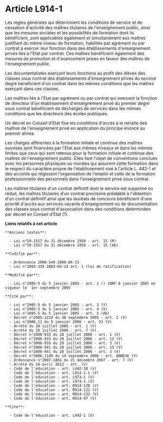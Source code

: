# Article L914-1

Les règles générales qui déterminent les conditions de service et de cessation d'activité des maîtres titulaires de
l'enseignement public, ainsi que les mesures sociales et les possibilités de formation dont ils bénéficient, sont applicables
également et simultanément aux maîtres justifiant du même niveau de formation, habilités par agrément ou par contrat à
exercer leur fonction dans des établissements d'enseignement privés liés à l'Etat par contrat. Ces maîtres bénéficient
également des mesures de promotion et d'avancement prises en faveur des maîtres de l'enseignement public. 

Les documentalistes exerçant leurs fonctions au profit des élèves des classes sous contrat des établissements d'enseignement
privés du second degré bénéficient d'un contrat dans les mêmes conditions que les maîtres exerçant dans ces classes. 

Les maîtres liés à l'Etat par agrément ou par contrat qui exercent la fonction de directeur d'un établissement d'enseignement
privé du premier degré sous contrat bénéficient de décharges de services dans les mêmes conditions que les directeurs des
écoles publiques. 

Un décret en Conseil d'Etat fixe les conditions d'accès à la retraite des maîtres de l'enseignement privé en application du
principe énoncé au premier alinéa. 

Les charges afférentes à la formation initiale et continue des maîtres susvisés sont financées par l'Etat aux mêmes niveaux
et dans les mêmes limites que ceux qui sont retenus pour la formation initiale et continue des maîtres de l'enseignement
public. Elles font l'objet de conventions conclues avec les personnes physiques ou morales qui assurent cette formation dans
le respect du caractère propre de l'établissement visé à l'article L. 442-1 et des accords qui régissent l'organisation de
l'emploi et celle de la formation professionnelle des personnels dans l'enseignement privé sous contrat. 

Les maîtres titulaires d'un contrat définitif dont le service est supprimé ou réduit, les maîtres titulaires d'un contrat
provisoire préalable à l'obtention d'un contrat définitif ainsi que les lauréats de concours bénéficient d'une priorité
d'accès aux services vacants d'enseignement ou de documentation des classes sous contrat d'association dans des conditions
déterminées par décret en Conseil d'Etat (1).

**Liens relatifs à cet article**

	**Anciens textes**:

	  - Loi n°59-1557 du 31 décembre 1959 - art. 15 (M)
	  - Loi n°59-1557 du 31 décembre 1959 - art. 15 (Ab)

	**Codifié par**:

	  - Ordonnance 2000-549 2000-06-15
	  - Loi n°2003-339 2003-04-14 art. 1 (loi de ratification)

	**Modifié par**:

	  - Loi n°2005-5 du 5 janvier 2005 - art. 1 () JORF 6 janvier 2005 en vigueur le  1er septembre 2005

	**Cité par**:

	  - Loi n°2005-5 du 5 janvier 2005 - art. 3 (V)
	  - Loi n°2005-5 du 5 janvier 2005 - art. 4 (V)
	  - Loi n°2005-5 du 5 janvier 2005 - art. 5 (Ab)
	  - Décret n°2005-1233 du 30 septembre 2005 - art. 2 (V)
	  - Loi n°2006-11 du 5 janvier 2006 - art. 32 (V)
	  - Arrêté du 28 juillet 2006 - art. 1 (V)
	  - Arrêté du 28 juillet 2006 - art. 7 (V)
	  - Décret n°2006-933 du 28 juillet 2006 - art. 1 (V)
	  - Décret n°2006-933 du 28 juillet 2006 - art. 13 (V)
	  - Décret n°2006-933 du 28 juillet 2006 - art. 3 (V)
	  - Décret n°2006-941 du 28 juillet 2006 - art. 13 (V)
	  - Décret n°2006-941 du 28 juillet 2006 - art. 3 (V)
	  - Décret n°2006-1149 du 14 septembre 2006 - art. ANNEXE (V)
	  - Ordonnance n°2007-1801 du 21 décembre 2007 - art. 7 (V)
	  - Arrêté du 16 avril 2012 - art. (V)
	  - Code de l'éducation - art. L442-18 (V)
	  - Code de l'éducation - art. L914-1-1 (V)
	  - Code de l'éducation - art. L973-1 (V)
	  - Code de l'éducation - art. L974-1 (V)
	  - Code de l'éducation - art. R914-120 (V)
	  - Code de l'éducation - art. R914-122 (V)
	  - Code de l'éducation - art. R914-132 (V)
	  - Code de l'éducation - art. R914-97 (V)

	**Cite**:

	  - Code de l'éducation - art. L442-1 (V)
